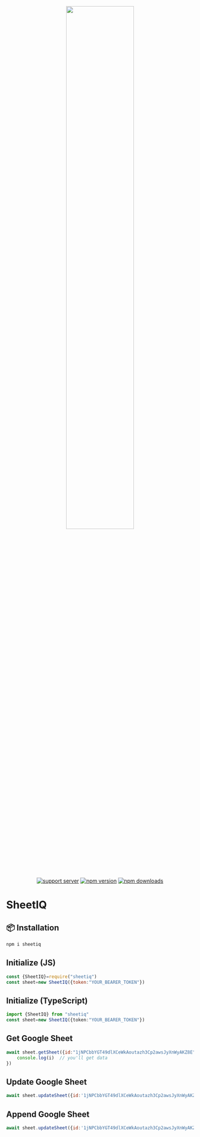 <div align="center">
    <img src="https://docapi.datafetchpro.com/featured_google_api.png" width="60%" />
    <br />
    <a href="https://ctrl.lol/discord"><img src="https://img.shields.io/discord/1397785576253423616?color=5865F2&logo=discord&logoColor=white" alt="support server" /></a>
    <a href="https://www.npmjs.com/package/sheetiq"><img src="https://img.shields.io/npm/v/sheetiq?maxAge=3600" alt="npm version" /></a>
    <a href="https://www.npmjs.com/package/sheetiq"><img src="https://img.shields.io/npm/dt/sheetiq?maxAge=3600" alt="npm downloads" /></a>
</div>

# SheetIQ



## 📦 Installation

```bash
npm i sheetiq
```

## Initialize  (JS)
```js
const {SheetIQ}=require("sheetiq")
const sheet=new SheetIQ({token:"YOUR_BEARER_TOKEN"})
```
## Initialize  (TypeScript)
```ts
import {SheetIQ} from "sheetiq"
const sheet=new SheetIQ({token:"YOUR_BEARER_TOKEN"})
```
## Get Google Sheet
```js
await sheet.getSheet({id:"1jNPCbbYGT49dlXCeWkAoutazh3Cp2awsJyXnWyAKZ8E",range:"Sheet1"}).then(i=>{
    console.log(i)  // you'll get data 
})
```
## Update Google Sheet
```js
await sheet.updateSheet({id:'1jNPCbbYGT49dlXCeWkAoutazh3Cp2awsJyXnWyAKZ8E',range:"Sheet1",data:[["example@gmail.com"]],type:"update"})
```

## Append Google Sheet
```js
await sheet.updateSheet({id:'1jNPCbbYGT49dlXCeWkAoutazh3Cp2awsJyXnWyAKZ8E',range:"Sheet1",data:[["example@gmail.com"]],type:"append"})
```




